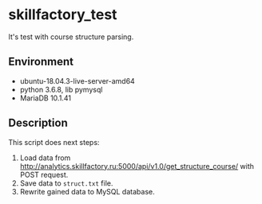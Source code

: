 # skillfactory_test

It's test with course structure parsing.

## Environment

* ubuntu-18.04.3-live-server-amd64  
* python 3.6.8, lib pymysql  
* MariaDB 10.1.41 

## Description

This script does next steps:  
1. Load data from http://analytics.skillfactory.ru:5000/api/v1.0/get_structure_course/ with POST request.
2. Save data to `struct.txt` file.
3. Rewrite gained data to MySQL database.
